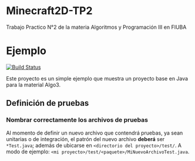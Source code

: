 # Minecraft2D-TP2
Trabajo Practico N°2 de la materia Algoritmos y Programación III en FIUBA


Ejemplo                                                                                                                                                                 
==========

[![Build Status](https://travis-ci.org/BrenduAb/AlgoCraft2D-TP2.svg?branch=master)](https://travis-ci.org/BrenduAb/AlgoCraft2D-TP2)

Este proyecto es un simple ejemplo que muestra un proyecto base en Java para la material Algo3.

## Definición de pruebas
### Nombrar correctamente los archivos de pruebas

Al momento de definir un nuevo archivo que contendrá pruebas, ya sean unitarias o de integración, el patrón del nuevo archivo **deberá** ser `*Test.java`; además de ubicarse en `<directorio del proyecto>/test/`. A modo de ejemplo: `<mi proyecto>/test/<paquete>/MiNuevoArchivoTest.java`.
